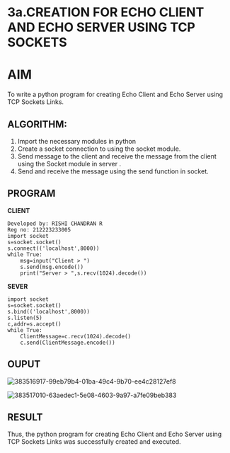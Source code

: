 # 3a.CREATION FOR ECHO CLIENT AND ECHO SERVER USING TCP SOCKETS
# AIM
To write a python program for creating Echo Client and Echo Server using TCP
Sockets Links.
## ALGORITHM:
1. Import the necessary modules in python
2. Create a socket connection to using the socket module.
3. Send message to the client and receive the message from the client using the Socket module in
 server .
4. Send and receive the message using the send function in socket.
## PROGRAM
**CLIENT**
```
Developed by: RISHI CHANDRAN R
Reg no: 212223233005
import socket 
s=socket.socket() 
s.connect(('localhost',8000)) 
while True: 
    msg=input("Client > ") 
    s.send(msg.encode()) 
    print("Server > ",s.recv(1024).decode())
```
**SEVER**
```
import socket 
s=socket.socket() 
s.bind(('localhost',8000)) 
s.listen(5) 
c,addr=s.accept() 
while True: 
    ClientMessage=c.recv(1024).decode() 
    c.send(ClientMessage.encode())
```
## OUPUT
![383516917-99eb79b4-01ba-49c4-9b70-ee4c28127ef8](https://github.com/user-attachments/assets/ee733a9f-5d7d-459a-acec-378323b98316)

![383517010-63aedec1-5e08-4603-9a97-a7fe09beb383](https://github.com/user-attachments/assets/45df0fc1-ac60-4ea2-a354-e6bb25b93b7f)


## RESULT
Thus, the python program for creating Echo Client and Echo Server using TCP Sockets Links 
was successfully created and executed.
